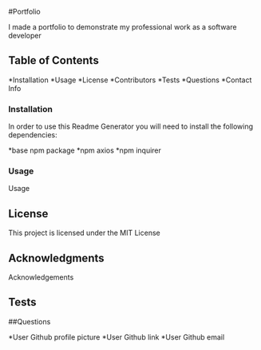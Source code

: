 
  #Portfolio

  I made a portfolio to demonstrate my professional work as a software developer
  
  ## Table of Contents
  
  *Installation
  *Usage
  *License
  *Contributors
  *Tests
  *Questions
  *Contact Info
  
  ### Installation
  
  In order to use this Readme Generator you will need to install the following dependencies:
  
  *base npm package
  *npm axios
  *npm inquirer
  
  ### Usage
  
  Usage
  
  ## License
  
  This project is licensed under the MIT License 
  
  ## Acknowledgments
  
  Acknowledgements
  
  ## Tests
  
  ##Questions
  
  *User Github profile picture
  *User Github link
  *User Github email
